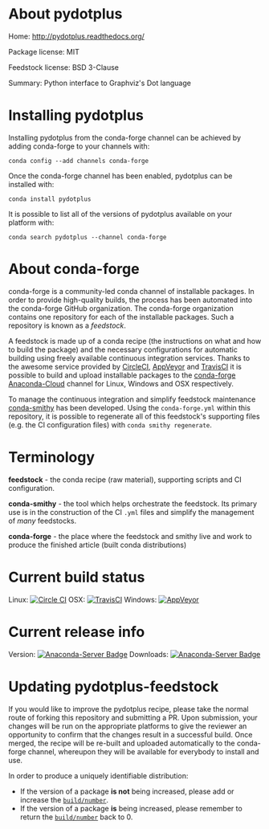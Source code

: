 About pydotplus
===============

Home: http://pydotplus.readthedocs.org/

Package license: MIT

Feedstock license: BSD 3-Clause

Summary: Python interface to Graphviz's Dot language



Installing pydotplus
====================

Installing pydotplus from the conda-forge channel can be achieved by adding conda-forge to your channels with:

```
conda config --add channels conda-forge
```

Once the conda-forge channel has been enabled, pydotplus can be installed with:

```
conda install pydotplus
```

It is possible to list all of the versions of pydotplus available on your platform with:

```
conda search pydotplus --channel conda-forge
```


About conda-forge
=================

conda-forge is a community-led conda channel of installable packages.
In order to provide high-quality builds, the process has been automated into the
conda-forge GitHub organization. The conda-forge organization contains one repository
for each of the installable packages. Such a repository is known as a *feedstock*.

A feedstock is made up of a conda recipe (the instructions on what and how to build
the package) and the necessary configurations for automatic building using freely
available continuous integration services. Thanks to the awesome service provided by
[CircleCI](https://circleci.com/), [AppVeyor](http://www.appveyor.com/)
and [TravisCI](https://travis-ci.org/) it is possible to build and upload installable
packages to the [conda-forge](https://anaconda.org/conda-forge)
[Anaconda-Cloud](http://docs.anaconda.org/) channel for Linux, Windows and OSX respectively.

To manage the continuous integration and simplify feedstock maintenance
[conda-smithy](http://github.com/conda-forge/conda-smithy) has been developed.
Using the ``conda-forge.yml`` within this repository, it is possible to regenerate all of
this feedstock's supporting files (e.g. the CI configuration files) with ``conda smithy regenerate``.


Terminology
===========

**feedstock** - the conda recipe (raw material), supporting scripts and CI configuration.

**conda-smithy** - the tool which helps orchestrate the feedstock.
                   Its primary use is in the construction of the CI ``.yml`` files
                   and simplify the management of *many* feedstocks.

**conda-forge** - the place where the feedstock and smithy live and work to
                  produce the finished article (built conda distributions)

Current build status
====================

Linux: [![Circle CI](https://circleci.com/gh/conda-forge/pydotplus-feedstock.svg?style=svg)](https://circleci.com/gh/conda-forge/pydotplus-feedstock)
OSX: [![TravisCI](https://travis-ci.org/conda-forge/pydotplus-feedstock.svg?branch=master)](https://travis-ci.org/conda-forge/pydotplus-feedstock)
Windows: [![AppVeyor](https://ci.appveyor.com/api/projects/status/github/conda-forge/pydotplus-feedstock?svg=True)](https://ci.appveyor.com/project/conda-forge/pydotplus-feedstock/branch/master)

Current release info
====================
Version: [![Anaconda-Server Badge](https://anaconda.org/conda-forge/pydotplus/badges/version.svg)](https://anaconda.org/conda-forge/pydotplus)
Downloads: [![Anaconda-Server Badge](https://anaconda.org/conda-forge/pydotplus/badges/downloads.svg)](https://anaconda.org/conda-forge/pydotplus)


Updating pydotplus-feedstock
============================

If you would like to improve the pydotplus recipe, please take the normal
route of forking this repository and submitting a PR. Upon submission, your changes will
be run on the appropriate platforms to give the reviewer an opportunity to confirm that the
changes result in a successful build. Once merged, the recipe will be re-built and uploaded
automatically to the conda-forge channel, whereupon they will be available for everybody to
install and use.

In order to produce a uniquely identifiable distribution:
 * If the version of a package **is not** being increased, please add or increase
   the [``build/number``](http://conda.pydata.org/docs/building/meta-yaml.html#build-number-and-string).
 * If the version of a package **is** being increased, please remember to return
   the [``build/number``](http://conda.pydata.org/docs/building/meta-yaml.html#build-number-and-string)
   back to 0.
